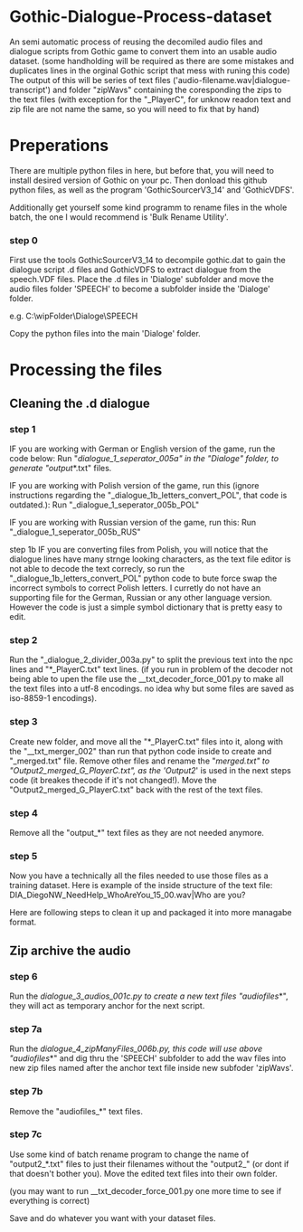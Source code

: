 # Gothic-Dialogue-Process-dataset
An semi automatic process of reusing the decomiled audio files and dialogue scripts from Gothic game to convert them into an usable audio dataset.
(some handholding will be required as there are some mistakes and duplicates lines in the orginal Gothic script that mess with runing this code)
The output of this will be series of text files ('audio-filename.wav|dialogue-transcript') and folder "zipWavs" containing the coresponding the zips to the text files (with exception for the "_PlayerC", for unknow readon text and zip file are not name the same, so you will need to fix that by hand)

# Preperations
There are multiple python files in here, but before that, you will need to install desired version of Gothic on your pc.
Then donload this github python files, as well as the program 'GothicSourcerV3_14' and 'GothicVDFS'.

Additionally get yourself some kind programm to rename files in the whole batch, the one I would recommend is 'Bulk Rename Utility'.

### step 0
First use the tools GothicSourcerV3_14 to decompile gothic.dat to gain the dialogue script .d files and GothicVDFS to extract dialogue from the speech.VDF files. 
Place the .d files in 'Dialoge' subfolder and move the audio files folder 'SPEECH' to become a subfolder inside the 'Dialoge' folder.

e.g. C:\wipFolder\Dialoge\SPEECH

Copy the python files into the main 'Dialoge' folder.

# Processing the files

## Cleaning the .d dialogue
### step 1

IF you are working with German or English version of the game, run the code below:
Run "_dialogue_1_seperator_005a" in the "Dialoge" folder, to generate "output_*.txt" files.

IF you are working with Polish version of the game, run this (ignore instructions regarding the "_dialogue_1b_letters_convert_POL", that code is outdated.):
Run "_dialogue_1_seperator_005b_POL"

IF you are working with Russian version of the game, run this:
Run "_dialogue_1_seperator_005b_RUS"




step 1b
IF you are converting files from Polish, you will notice that the dialogue lines have many strnge looking characters, as the text file editor is not able to decode the text correcly, so run the "_dialogue_1b_letters_convert_POL" python code to bute force swap the incorrect symbols to correct Polish letters.
I curretly do not have an supporting file for the German, Russian or any other language version. However the code is just a simple symbol dictionary that is pretty easy to edit.

### step 2
Run the "_dialogue_2_divider_003a.py" to split the previous text into the npc lines and "*_PlayerC.txt" text lines.
(if you run in problem of the decoder not being able to upen the file use the __txt_decoder_force_001.py to make all the text files into a utf-8 encodings. no idea why but some files are saved as iso-8859-1 encodings).

### step 3
Create new folder, and move all the  "*_PlayerC.txt" files into it, along with the  "__txt_merger_002" than run that python code inside to create and "_merged.txt" file.
Remove other files and rename the "_merged.txt" to "Output2_merged_G_PlayerC.txt", as the 'Output2_' is used in the next steps code (it breakes  thecode if it's not changed!).
Move the "Output2_merged_G_PlayerC.txt" back with the rest of the text files.

### step 4
Remove all the "output_*" text files as they are not needed anymore.

### step 5
Now you have a technically all the files needed to use those files as a training dataset. Here is example of the inside structure of the text file:
DIA_DiegoNW_NeedHelp_WhoAreYou_15_00.wav|Who are you?

Here are following steps to clean it up and packaged it into more managabe format.

## Zip archive the audio
### step 6
Run the _dialogue_3_audios_001c.py to create a new text files "audiofiles_*", they will act as temporary anchor for the next script.

### step 7a
Run the _dialogue_4_zipManyFiles_006b.py, this code will use above "audiofiles_*" and dig thru the 'SPEECH' subfolder to add the wav files into new zip files named after the anchor text file inside new subfoder 'zipWavs'.

### step 7b
Remove the "audiofiles_*" text files.

### step 7c
Use some kind of batch rename program to change the name of  "output2_*.txt" files to just their filenames without the "output2_" (or dont if that doesn't bother you).
Move the edited text files into their own folder.


(you may want to run __txt_decoder_force_001.py one more time to see if everything is correct)

Save and do whatever you want with your dataset files.

